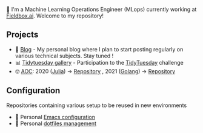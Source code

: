 👋 I'm a Machine Learning Operations Engineer (MLops) currently working at [Fieldbox.ai](https://www.fieldbox.ai/). Welcome to my repository!


## Projects

- 📝 [Blog](https://aanghelidi.gitlab.io/blog/) - My personal blog where I plan to start posting regularly on various technical subjects. Stay tuned !
- 📊 [Tidytuesday gallery](https://github.com/aanghelidi/Tidytuesday) - Participation to the [TidyTuesday](https://github.com/rfordatascience/tidytuesday) challenge
- 🤓 [AOC](https://adventofcode.com/): 2020 ([Julia](https://julialang.org/)) -> [Repository](https://github.com/aanghelidi/AdventofCode) , 2021 ([Golang](https://go.dev/)) -> [Repository](https://github.com/aanghelidi/AOC)

## Configuration

Repositories containing various setup to be reused in new environments

- 📃 Personal [Emacs configuration](https://github.com/aanghelidi/dotemacs)
- 📃 Personal [dotfiles management](https://github.com/aanghelidi/dotfiles)
